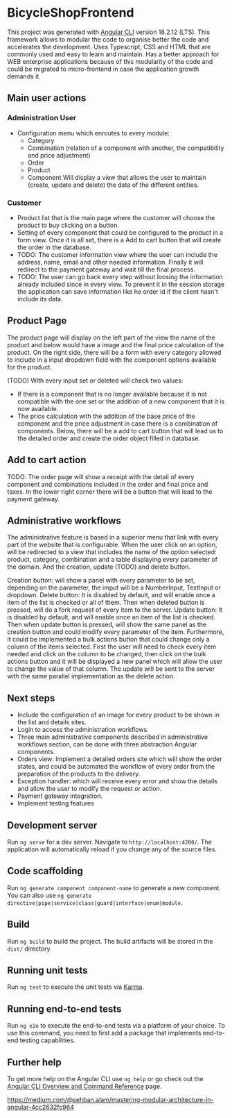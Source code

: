 # BicycleShopFrontend

This project was generated with [Angular CLI](https://github.com/angular/angular-cli) version 18.2.12 (LTS). This framework allows to modular the code to organise better the code and accelerates the development. Uses Typescript, CSS and HTML that are commonly used and easy to learn and maintain. Has a better approach for WEB enterprise applications because of this modularity of the code and could be migrated to micro-frontend in case the application growth demands it.

## Main user actions
### Administration User
- Configuration menu which enroutes to every module:
    - Category
    - Combination (relation of a component with another, the compatibility and price adjustment)
    - Order
    - Product
    - Component
Will display a view that allows the user to maintain (create, update and delete) the data of the different entities.

### Customer
- Product list that is the main page where the customer will choose the product to buy clicking on a button.
- Setting of every component that could be configured to the product in a form view. Once it is all set, there is a Add to cart button that will create the order in the database.
- TODO: The customer information view where the user can include the address, name, email and other needed information. Finally it will redirect to the payment gateway and wait till the final process.
- TODO: The user can go back every step without loosing the information already included since in every view. To prevent it in the session storage the application can save information like he order id if the client hasn't include its data.

## Product Page
The product page will display on the left part of the view the name of the product and below would have a image and the final price calculation of the product. On the right side, there will be a form with every category allowed to include in a input dropdown field with the component options available for the product. 

(TODO) With every input set or deleted will check two values:
- If there is a component that is no longer available because it is not compatible with the one set or the addition of a new component that it is now available.
- The price calculation with the addition of the base price of the component and the price adjustment in case there is a combination of components.
Below, there will be a add to cart button that will lead us to the detailed order and create the order object filled in database.

## Add to cart action
TODO: The order page will show a receipt with the detail of every component and combinations included in the order and final price and taxes.
In the lower right corner there will be a button that will lead to the payment gateway.

## Administrative workflows
The administrative feature is based in a superior menu that link with every part of the website that is configurable. When the user click on an option, will be redirected to a view that includes the name of the option selected: product, category, combination and a table displaying every parameter of the domain. And the creation, update (TODO) and delete button.

Creation button: will show a panel with every parameter to be set, depending on the parameter, the imput will be a NumberInput, TextInput or dropdown.
Delete button: It is disabled by default, and will enable once a item of the list is checked or all of them. Then when deleted button is pressed, will do a fork request of every item to the server. 
Update button: It is disabled by default, and will enable once an item of the list is checked. Then when update button is pressed, will show the same panel as the creation button and could modify every parameter of the item. Furthermore, it could be implemented a bulk actions button that could change only a column of the items selected. First the user will need to check every item needed and click on the column to be changed, then click on the bulk actions button and it will be displayed a new panel which will allow the user to change the value of that column. The update will be sent to the server with the same parallel implementation as the delete action.

## Next steps
- Include the configuration of an image for every product to be shown in the list and details sites.
- Login to access the administration workflows.
- Three main administrative components described in administrative workflows section, can be done with three abstraction Angular components.
- Orders view: Implement a detailed orders site which will show the order states, and could be automated the 
  workflow of every order from the preparation of the products to the delivery. 
- Exception handler: which will receive every error and show the details and allow the user to modify the request or action.
- Payment gateway integration.
- Implement testing features

## Development server

Run `ng serve` for a dev server. Navigate to `http://localhost:4200/`. The application will automatically reload if you change any of the source files.

## Code scaffolding

Run `ng generate component component-name` to generate a new component. You can also use `ng generate directive|pipe|service|class|guard|interface|enum|module`.

## Build

Run `ng build` to build the project. The build artifacts will be stored in the `dist/` directory.

## Running unit tests

Run `ng test` to execute the unit tests via [Karma](https://karma-runner.github.io).

## Running end-to-end tests

Run `ng e2e` to execute the end-to-end tests via a platform of your choice. To use this command, you need to first add a package that implements end-to-end testing capabilities.

## Further help

To get more help on the Angular CLI use `ng help` or go check out the [Angular CLI Overview and Command Reference](https://angular.dev/tools/cli) page.

https://medium.com/@sehban.alam/mastering-modular-architecture-in-angular-4cc2632fc964


